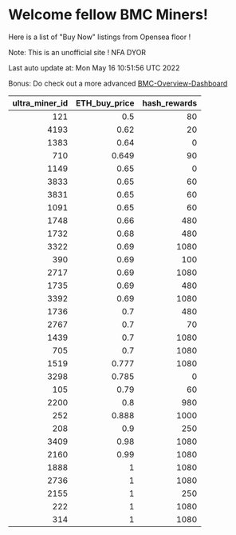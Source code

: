 # Welcome fellow BMC Miners!
Here is a list of "Buy Now" listings from Opensea floor !

Note: This is an unofficial site ! NFA DYOR

Last auto update at: Mon May 16 10:51:56 UTC 2022

Bonus: Do check out a more advanced [BMC-Overview-Dashboard](https://dune.com/defifunk/BMC-Overview-Dashboard)


|   ultra_miner_id |   ETH_buy_price |   hash_rewards |
|-----------------:|----------------:|---------------:|
|              121 |           0.5   |             80 |
|             4193 |           0.62  |             20 |
|             1383 |           0.64  |              0 |
|              710 |           0.649 |             90 |
|             1149 |           0.65  |              0 |
|             3833 |           0.65  |             60 |
|             3831 |           0.65  |             60 |
|             1091 |           0.65  |             60 |
|             1748 |           0.66  |            480 |
|             1732 |           0.68  |            480 |
|             3322 |           0.69  |           1080 |
|              390 |           0.69  |            100 |
|             2717 |           0.69  |           1080 |
|             1735 |           0.69  |            480 |
|             3392 |           0.69  |           1080 |
|             1736 |           0.7   |            480 |
|             2767 |           0.7   |             70 |
|             1439 |           0.7   |           1080 |
|              705 |           0.7   |           1080 |
|             1519 |           0.777 |           1080 |
|             3298 |           0.785 |              0 |
|              105 |           0.79  |             60 |
|             2200 |           0.8   |            980 |
|              252 |           0.888 |           1000 |
|              208 |           0.9   |            250 |
|             3409 |           0.98  |           1080 |
|             2160 |           0.99  |           1080 |
|             1888 |           1     |           1080 |
|             2736 |           1     |           1080 |
|             2155 |           1     |            250 |
|              222 |           1     |           1080 |
|              314 |           1     |           1080 |